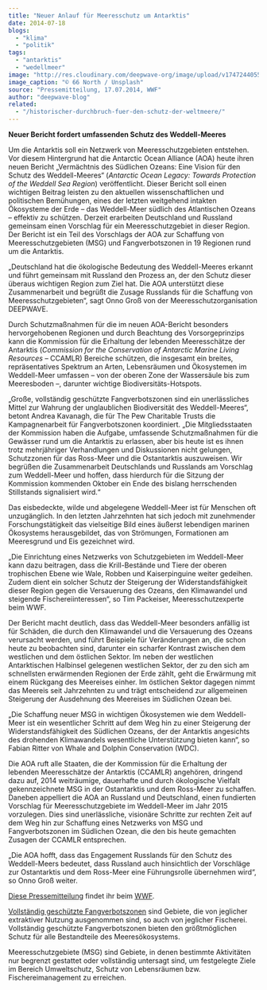 ```yaml
---
title: "Neuer Anlauf für Meeresschutz um Antarktis"
date: 2014-07-18
blogs: 
  - "klima"
  - "politik"
tags: 
  - "antarktis"
  - "wedellmeer"
image: "http://res.cloudinary.com/deepwave-org/image/upload/v1747244055/deepwave.org/66_north_Weddell_Meer_Antarktis_Eisberg-scaled.jpg"
image_caption: "© 66 North / Unsplash"
source: "Pressemitteilung, 17.07.2014, WWF"
author: "deepwave-blog"
related: 
  - "/historischer-durchbruch-fuer-den-schutz-der-weltmeere/"
---
```


**Neuer Bericht fordert umfassenden Schutz des Weddell-Meeres**

Um die Antarktis soll ein Netzwerk von Meeresschutzgebieten entstehen. Vor diesem Hintergrund hat die Antarctic Ocean Alliance (AOA) heute ihren neuen Bericht „Vermächtnis des Südlichen Ozeans: Eine Vision für den Schutz des Weddell-Meeres“ (_Antarctic Ocean Legacy: Towards Protection of the Weddell Sea Region_) veröffentlicht. Dieser Bericht soll einen wichtigen Beitrag leisten zu den aktuellen wissenschaftlichen und politischen Bemühungen, eines der letzten weitgehend intakten Ökosysteme der Erde – das Weddell-Meer südlich des Atlantischen Ozeans – effektiv zu schützen. Derzeit erarbeiten Deutschland und Russland gemeinsam einen Vorschlag für ein Meeresschutzgebiet in dieser Region. Der Bericht ist ein Teil des Vorschlags der AOA zur Schaffung von Meeresschutzgebieten (MSG) und Fangverbotszonen in 19 Regionen rund um die Antarktis.

„Deutschland hat die ökologische Bedeutung des Weddell-Meeres erkannt und führt gemeinsam mit Russland den Prozess an, der den Schutz dieser überaus wichtigen Region zum Ziel hat. Die AOA unterstützt diese Zusammenarbeit und begrüßt die Zusage Russlands für die Schaffung von Meeresschutzgebieten“, sagt Onno Groß von der Meeresschutzorganisation DEEPWAVE.

Durch Schutzmaßnahmen für die im neuen AOA-Bericht besonders hervorgehobenen Regionen und durch Beachtung des Vorsorgeprinzips kann die Kommission für die Erhaltung der lebenden Meeresschätze der Antarktis (_Commission for the Conservation of Antarctic Marine Living Resources_ – CCAMLR) Bereiche schützen, die insgesamt ein breites, repräsentatives Spektrum an Arten, Lebensräumen und Ökosystemen im Weddell-Meer umfassen – von der oberen Zone der Wassersäule bis zum Meeresboden –, darunter wichtige Biodiversitäts-Hotspots.

„Große, vollständig geschützte Fangverbotszonen sind ein unerlässliches Mittel zur Wahrung der unglaublichen Biodiversität des Weddell-Meeres“, betont Andrea Kavanagh, die für The Pew Charitable Trusts die Kampagnenarbeit für Fangverbotszonen koordiniert. „Die Mitgliedsstaaten der Kommission haben die Aufgabe, umfassende Schutzmaßnahmen für die Gewässer rund um die Antarktis zu erlassen, aber bis heute ist es ihnen trotz mehrjähriger Verhandlungen und Diskussionen nicht gelungen, Schutzzonen für das Ross-Meer und die Ostantarktis auszuweisen. Wir begrüßen die Zusammenarbeit Deutschlands und Russlands am Vorschlag zum Weddell-Meer und hoffen, dass hierdurch für die Sitzung der Kommission kommenden Oktober ein Ende des bislang herrschenden Stillstands signalisiert wird.“

Das eisbedeckte, wilde und abgelegene Weddell-Meer ist für Menschen oft unzugänglich. In den letzten Jahrzehnten hat sich jedoch mit zunehmender Forschungstätigkeit das vielseitige Bild eines äußerst lebendigen marinen Ökosystems herausgebildet, das von Strömungen, Formationen am Meeresgrund und Eis gezeichnet wird.

„Die Einrichtung eines Netzwerks von Schutzgebieten im Weddell-Meer kann dazu beitragen, dass die Krill-Bestände und Tiere der oberen trophischen Ebene wie Wale, Robben und Kaiserpinguine weiter gedeihen. Zudem dient ein solcher Schutz der Steigerung der Widerstandsfähigkeit dieser Region gegen die Versauerung des Ozeans, den Klimawandel und steigende Fischereiinteressen“, so Tim Packeiser, Meeresschutzexperte beim WWF.

Der Bericht macht deutlich, dass das Weddell-Meer besonders anfällig ist für Schäden, die durch den Klimawandel und die Versauerung des Ozeans verursacht werden, und führt Beispiele für Veränderungen an, die schon heute zu beobachten sind, darunter ein scharfer Kontrast zwischen dem westlichen und dem östlichen Sektor. Im neben der westlichen Antarktischen Halbinsel gelegenen westlichen Sektor, der zu den sich am schnellsten erwärmenden Regionen der Erde zählt, geht die Erwärmung mit einem Rückgang des Meereises einher. Im östlichen Sektor dagegen nimmt das Meereis seit Jahrzehnten zu und trägt entscheidend zur allgemeinen Steigerung der Ausdehnung des Meereises im Südlichen Ozean bei.

„Die Schaffung neuer MSG in wichtigen Ökosystemen wie dem Weddell-Meer ist ein wesentlicher Schritt auf dem Weg hin zu einer Steigerung der Widerstandsfähigkeit des Südlichen Ozeans, der der Antarktis angesichts des drohenden Klimawandels wesentliche Unterstützung bieten kann“, so Fabian Ritter von Whale and Dolphin Conservation (WDC).

Die AOA ruft alle Staaten, die der Kommission für die Erhaltung der lebenden Meeresschätze der Antarktis (CCAMLR) angehören, dringend dazu auf, 2014 weiträumige, dauerhafte und durch ökologische Vielfalt gekennzeichnete MSG in der Ostantarktis und dem Ross-Meer zu schaffen. Daneben appelliert die AOA an Russland und Deutschland, einen fundierten Vorschlag für Meeresschutzgebiete im Weddell-Meer im Jahr 2015 vorzulegen. Dies sind unerlässliche, visionäre Schritte zur rechten Zeit auf dem Weg hin zur Schaffung eines Netzwerks von MSG und Fangverbotszonen im Südlichen Ozean, die den bis heute gemachten Zusagen der CCAMLR entsprechen.

„Die AOA hofft, dass das Engagement Russlands für den Schutz des Weddell-Meers bedeutet, dass Russland auch hinsichtlich der Vorschläge zur Ostantarktis und dem Ross-Meer eine Führungsrolle übernehmen wird“, so Onno Groß weiter.

[Diese Pressemitteilung](https://www.wwf.de/2014/juli/neuer-anlauf-fuer-meeresschutz-um-antarktis) findet ihr beim [WWF](https://www.wwf.de/).

[Vollständig geschützte Fangverbotszonen](https://www.deepwave.org/historischer-durchbruch-fuer-den-schutz-der-weltmeere/) sind Gebiete, die von jeglicher extraktiver Nutzung ausgenommen sind, so auch von jeglicher Fischerei. Vollständig geschützte Fangverbotszonen bieten den größtmöglichen Schutz für alle Bestandteile des Meeresökosystems.

Meeresschutzgebiete (MSG) sind Gebiete, in denen bestimmte Aktivitäten nur begrenzt gestattet oder vollständig untersagt sind, um festgelegte Ziele im Bereich Umweltschutz, Schutz von Lebensräumen bzw. Fischereimanagement zu erreichen.
